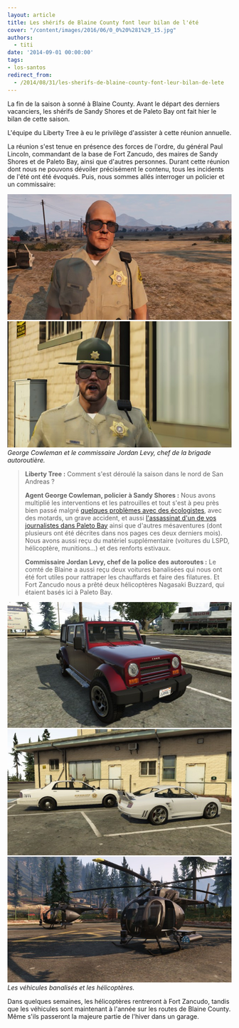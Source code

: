 ```yaml
---
layout: article
title: Les shérifs de Blaine County font leur bilan de l'été
cover: "/content/images/2016/06/0_0%20%281%29_15.jpg"
authors:
  - titi
date: '2014-09-01 00:00:00'
tags:
- los-santos
redirect_from:
  - /2014/08/31/les-sherifs-de-blaine-county-font-leur-bilan-de-lete
---
```


La fin de la saison à sonné à Blaine County. Avant le départ des derniers vacanciers, les shérifs de Sandy Shores et de Paleto Bay ont fait hier le bilan de cette saison.

L'équipe du Liberty Tree à eu le privilège d'assister à cette réunion annuelle.

La réunion s'est tenue en présence des forces de l'ordre, du général Paul Lincoln, commandant de la base de Fort Zancudo, des maires de Sandy Shores et de Paleto Bay, ainsi que d'autres personnes. Durant cette réunion dont nous ne pouvons dévoiler précisément le contenu, tous les incidents de l'été ont été évoqués. Puis, nous sommes allés interroger un policier et un commissaire:

![](/content/images/2016/06/0_0%20%283%29_12.jpg)
![George Cowleman et le commissaire Jordan Levy, chef de la brigade autoroutière.](/content/images/2016/06/0_0%20%284%29_14.jpg)
_George Cowleman et le commissaire Jordan Levy, chef de la brigade autoroutière._

> **Liberty Tree :** Comment s'est déroulé la saison dans le nord de San Andreas ?
> 
> **Agent George Cowleman, policier à Sandy Shores :** Nous avons multiplié les interventions et les patrouilles et tout s'est à peu près bien passé malgré [quelques problèmes avec des écologistes](/2014/07/21/des-militants-de-greypeace-sinfiltrent-dans-une-centrale-electrique/), avec des motards, un grave accident, et aussi [l'assassinat d'un de vos journalistes dans Paleto Bay](/2014/07/19/bis-repetita---/) ainsi que d'autres mésaventures (dont plusieurs ont été décrites dans nos pages ces deux derniers mois). Nous avons aussi reçu du matériel supplémentaire (voitures du LSPD, hélicoptère, munitions...) et des renforts estivaux.
> 
> **Commissaire Jordan Levy, chef de la police des autoroutes :** Le comté de Blaine a aussi reçu deux voitures banalisées qui nous ont été fort utiles pour rattraper les chauffards et faire des filatures. Et Fort Zancudo nous a prêté deux hélicoptères Nagasaki Buzzard, qui étaient basés ici à Paleto Bay.

![](/content/images/2016/06/0_0%20%282%29_13.jpg)
![](/content/images/2016/06/0_0_244.jpg)
![Les véhicules banalisés et les hélicoptères.](/content/images/2016/06/0_0%20%285%29_10.jpg)
_Les véhicules banalisés et les hélicoptères._

Dans quelques semaines, les hélicoptères rentreront à Fort Zancudo, tandis que les véhicules sont maintenant à l'année sur les routes de Blaine County. Même s'ils passeront la majeure partie de l'hiver dans un garage.